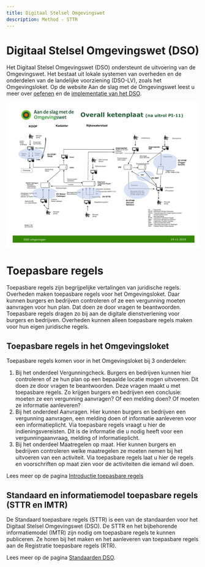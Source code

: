 ```yaml
---
title: Digitaal Stelsel Omgevingswet
description: Method - STTR
---
```


# Digitaal Stelsel Omgevingswet (DSO)

Het Digitaal Stelsel Omgevingswet (DSO) ondersteunt de uitvoering van de Omgevingswet. Het bestaat uit lokale systemen van overheden en de onderdelen van de landelijke voorziening (DSO-LV), zoals het Omgevingsloket. Op de website Aan de slag met de Omgevingswet leest u meer over <a href="https://aandeslagmetdeomgevingswet.nl/oefenen/oefenen-omgevingsloket/" target="_blank">oefenen</a> en de <a href="https://aandeslagmetdeomgevingswet.nl/implementatie/digitaal-stelsel/" target="_blank">implementatie van het DSO</a>.

![Samenhang DSO keten (globaal)](../../static/img/Ketenplaat_DSO.png)

# Toepasbare regels

Toepasbare regels zijn begrijpelijke vertalingen van juridische regels. Overheden maken toepasbare regels voor het Omgevingsloket. Daar kunnen burgers en bedrijven controleren of ze een vergunning moeten aanvragen voor hun plan. Dat doen ze door vragen te beantwoorden. Toepasbare regels dragen zo bij aan de digitale dienstverlening voor burgers en bedrijven. Overheden kunnen alleen toepasbare regels maken voor hun eigen juridische regels.

## Toepasbare regels in het Omgevingsloket

Toepasbare regels komen voor in het Omgevingsloket bij 3 onderdelen:

1. Bij het onderdeel Vergunningcheck. Burgers en bedrijven kunnen hier controleren of ze hun plan op een bepaalde locatie mogen uitvoeren. Dit doen ze door vragen te beantwoorden. Deze vragen maakt u met toepasbare regels. Zo krijgen burgers en bedrijven een conclusie: moeten ze een vergunning aanvragen? Of een melding doen? Of moeten ze informatie aanleveren?
2. Bij het onderdeel Aanvragen. Hier kunnen burgers en bedrijven een vergunning aanvragen, een melding doen of informatie aanleveren voor een informatieplicht. Via toepasbare regels vraagt u hier de indieningsvereisten. Dit is de informatie die u nodig heeft voor een vergunningaanvraag, melding of informatieplicht.
3. Bij het onderdeel Maatregelen op maat. Hier kunnen burgers en bedrijven controleren welke maatregelen ze moeten nemen bij het uitvoeren van een activiteit. Via toepasbare regels laat u hier de regels en voorschriften op maat zien voor de activiteiten die iemand wil doen.

Lees meer op de pagina <a href="https://iplo.nl/digitaal-stelsel/toepasbare-regels-maken-aanleveren/introductie/" target="_blank">Introductie toepasbare regels</a>

## Standaard en informatiemodel toepasbare regels (STTR en IMTR)

De Standaard toepasbare regels (STTR) is een van de standaarden voor het Digitaal Stelsel Omgevingswet (DSO). De STTR en het bijbehorende informatiemodel (IMTR) zijn nodig om toepasbare regels te kunnen publiceren. Ze horen bij het maken en het aanleveren van toepasbare regels aan de Registratie toepasbare regels (RTR).

Lees meer op de pagina <a href="https://iplo.nl/digitaal-stelsel/aansluiten/standaarden/sttr-imtr/" target="_blank">Standaarden DSO</a>.
